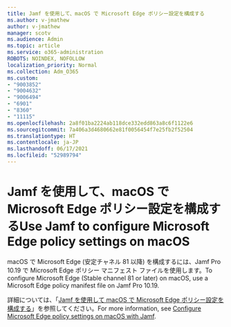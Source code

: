 ```yaml
---
title: Jamf を使用して、macOS で Microsoft Edge ポリシー設定を構成する
ms.author: v-jmathew
author: v-jmathew
manager: scotv
ms.audience: Admin
ms.topic: article
ms.service: o365-administration
ROBOTS: NOINDEX, NOFOLLOW
localization_priority: Normal
ms.collection: Adm_O365
ms.custom:
- "9003852"
- "9004632"
- "9006494"
- "6901"
- "8360"
- "11115"
ms.openlocfilehash: 2a8f01ba2224ab118dce332edd863a8c6f1122e6
ms.sourcegitcommit: 7a406a3d4680662e81f0056454f7e25fb2f52504
ms.translationtype: HT
ms.contentlocale: ja-JP
ms.lasthandoff: 06/17/2021
ms.locfileid: "52989794"
---
```

# <a name="use-jamf-to-configure-microsoft-edge-policy-settings-on-macos"></a><span data-ttu-id="49157-102">Jamf を使用して、macOS で Microsoft Edge ポリシー設定を構成する</span><span class="sxs-lookup"><span data-stu-id="49157-102">Use Jamf to configure Microsoft Edge policy settings on macOS</span></span>

<span data-ttu-id="49157-103">macOS で Microsoft Edge (安定チャネル 81 以降) を構成するには、Jamf Pro 10.19 で Microsoft Edge ポリシー マニフェスト ファイルを使用します。</span><span class="sxs-lookup"><span data-stu-id="49157-103">To configure Microsoft Edge (Stable channel 81 or later) on macOS, use a Microsoft Edge policy manifest file on Jamf Pro 10.19.</span></span>

<span data-ttu-id="49157-104">詳細については、「[Jamf を使用して macOS で Microsoft Edge ポリシー設定を構成する](https://go.microsoft.com/fwlink/?linkid=2134761)」を参照してください。</span><span class="sxs-lookup"><span data-stu-id="49157-104">For more information, see [Configure Microsoft Edge policy settings on macOS with Jamf](https://go.microsoft.com/fwlink/?linkid=2134761).</span></span>
